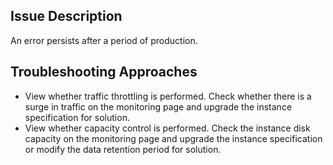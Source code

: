 ## Issue Description
An error persists after a period of production.

## Troubleshooting Approaches
- View whether traffic throttling is performed. Check whether there is a surge in traffic on the monitoring page and upgrade the instance specification for solution.
- View whether capacity control is performed. Check the instance disk capacity on the monitoring page and upgrade the instance specification or modify the data retention period for solution.

